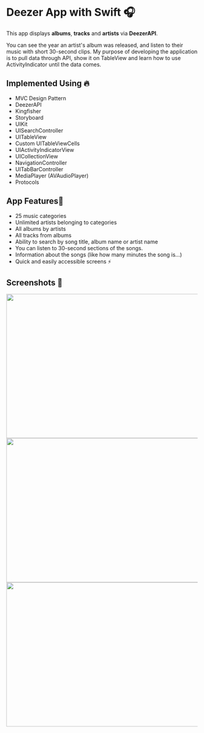 # Deezer App with Swift 🎧
This app displays **albums**, **tracks** and **artists** via **DeezerAPI**.

You can see the year an artist's album was released, and listen to their music with short 30-second clips.
My purpose of developing the application is to pull data through API, show it on TableView and learn how to use ActivityIndicator until the data comes.

## Implemented Using 🔥

* MVC Design Pattern
* DeezerAPI
* Kingfisher
* Storyboard
* UIKit
* UISearchController
* UITableView
* Custom UITableViewCells
* UIActivityIndicatorView
* UICollectionView
* NavigationController
* UITabBarController
* MediaPlayer (AVAudioPlayer)
* Protocols


## App Features🔩
* 25 music categories
* Unlimited artists belonging to categories
* All albums by artists
* All tracks from albums
* Ability to search by song title, album name or artist name
* You can listen to 30-second sections of the songs.
* Information about the songs (like how many minutes the song is...)
* Quick and easily accessible screens ⚡️


## Screenshots 📸

<img src="https://user-images.githubusercontent.com/85442526/212152894-3bff523d-8ec1-4ea4-ad36-a0907412fe55.png" width="700" height="380">
<img src="https://user-images.githubusercontent.com/85442526/212152922-507457b4-2b9b-4d52-92f9-3e8943514ac8.png" width="700" height="380">
<img src="https://user-images.githubusercontent.com/85442526/212152928-2fcb595d-ffd0-4375-8afe-41913cc09171.png" width="700" height="380">


